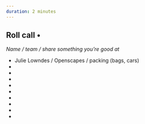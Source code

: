 ```yaml
---
duration: 2 minutes
---
```


## Roll call • 

*Name / team / share something you’re good at*

- Julie Lowndes / Openscapes / packing (bags, cars)
-    
-   
-  
- 
-  
-  
-  
- 
-  